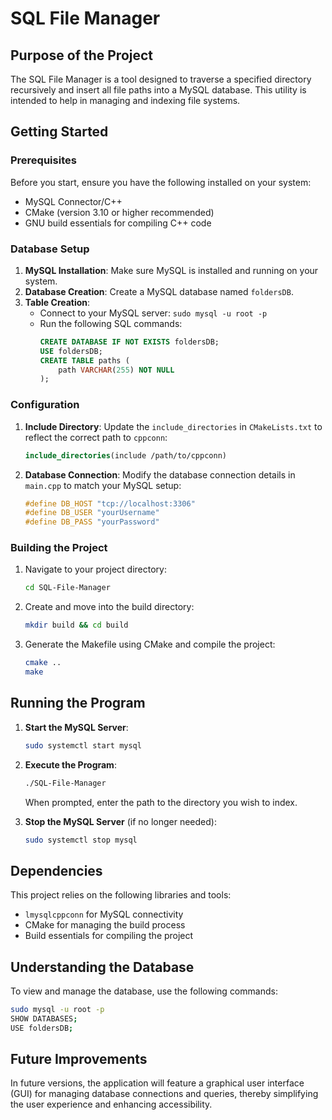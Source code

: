 
# SQL File Manager

## Purpose of the Project
The SQL File Manager is a tool designed to traverse a specified directory recursively and insert all file paths into a MySQL database. This utility is intended to help in managing and indexing file systems.

## Getting Started

### Prerequisites
Before you start, ensure you have the following installed on your system:
- MySQL Connector/C++
- CMake (version 3.10 or higher recommended)
- GNU build essentials for compiling C++ code

### Database Setup
1. **MySQL Installation**: Make sure MySQL is installed and running on your system.
2. **Database Creation**: Create a MySQL database named `foldersDB`.
3. **Table Creation**:
   - Connect to your MySQL server: `sudo mysql -u root -p`
   - Run the following SQL commands:
     ```sql
     CREATE DATABASE IF NOT EXISTS foldersDB;
     USE foldersDB;
     CREATE TABLE paths (
         path VARCHAR(255) NOT NULL
     );
     ```

### Configuration
1. **Include Directory**: Update the `include_directories` in `CMakeLists.txt` to reflect the correct path to `cppconn`:
   ```cmake
   include_directories(include /path/to/cppconn)
   ```
2. **Database Connection**: Modify the database connection details in `main.cpp` to match your MySQL setup:
   ```cpp
   #define DB_HOST "tcp://localhost:3306"
   #define DB_USER "yourUsername"
   #define DB_PASS "yourPassword"
   ```

### Building the Project
1. Navigate to your project directory:
   ```bash
   cd SQL-File-Manager
   ```
2. Create and move into the build directory:
   ```bash
   mkdir build && cd build
   ```
3. Generate the Makefile using CMake and compile the project:
   ```bash
   cmake ..
   make
   ```

## Running the Program
1. **Start the MySQL Server**:
   ```bash
   sudo systemctl start mysql
   ```
2. **Execute the Program**:
   ```bash
   ./SQL-File-Manager
   ```
   When prompted, enter the path to the directory you wish to index.

3. **Stop the MySQL Server** (if no longer needed):
   ```bash
   sudo systemctl stop mysql
   ```

## Dependencies
This project relies on the following libraries and tools:
- `lmysqlcppconn` for MySQL connectivity
- CMake for managing the build process
- Build essentials for compiling the project

## Understanding the Database
To view and manage the database, use the following commands:
```bash
sudo mysql -u root -p
SHOW DATABASES;
USE foldersDB;
```

## Future Improvements
In future versions, the application will feature a graphical user interface (GUI) for managing database connections and queries, thereby simplifying the user experience and enhancing accessibility.
